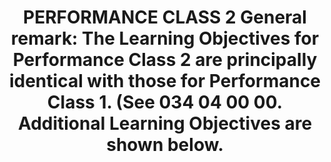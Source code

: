 ---
learningObjectiveId: "034.03"
parentId: "034"
title:
  "PERFORMANCE CLASS 2 General remark: The Learning Objectives for Performance
  Class 2 are principally identical with those for Performance Class 1. (See 034
  04 00 00. Additional Learning Objectives are shown below."
---
